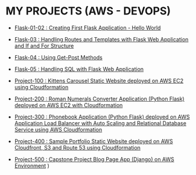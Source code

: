 # MY PROJECTS (AWS - DEVOPS)

- [Flask-01-02 : Creating First Flask Application - Hello World](./flask-01-02-hello-world-app-Jinja-Template/README.md)

- [Flask-03    : Handling Routes and Templates with Flask Web Application and If and For Structure](./flask-03-handling-routes-and-if-for/README.md)

- [Flask-04    : Using Get-Post Methods](./flask-04-handling-forms-POST-GET-Methods/README.md)

- [Flask-05    : Handling SQL with Flask Web Application](./flask-05-Handling-SQL-with-Flask-Web-Application/README.md)



- [Project-100 : Kittens Carousel Static Website deployed on AWS EC2 using Cloudformation](./Project-100-kittens-carousel-static-website-ec2/README.md)

- [Project-200 : Roman Numerals Converter Application (Python Flask) deployed on AWS EC2 with Cloudformation](./Project-200-Roman-Numerals-Converter/README.md)

- [Project-300 : Phonebook Application (Python Flask) deployed on AWS Application Load Balancer with Auto Scaling and Relational Database Service using AWS Cloudformation](./Project-300-Phonebook-Application/README.md)

- [Project-400 : Sample Portfolio Static Website deployed on AWS Cloudfront, S3 and Route 53 using Cloudformation](./Project-400-Sample-Portfolio-static-web-s3-cf/README.md)

- [Project-500 : Capstone Project Blog Page App (Django) on AWS Environment](./Project-500-Capstone-Project-Blog-Page-App-(Django)-on-AWS-Environment/README.md)
)

